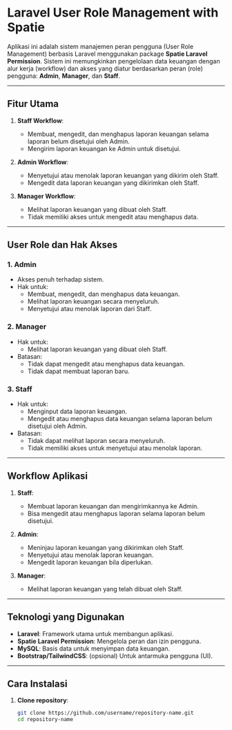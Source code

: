 # Laravel User Role Management with Spatie

Aplikasi ini adalah sistem manajemen peran pengguna (User Role Management) berbasis Laravel menggunakan package **Spatie Laravel Permission**. Sistem ini memungkinkan pengelolaan data keuangan dengan alur kerja (workflow) dan akses yang diatur berdasarkan peran (role) pengguna: **Admin**, **Manager**, dan **Staff**.

---

## Fitur Utama

1. **Staff Workflow**:
   - Membuat, mengedit, dan menghapus laporan keuangan selama laporan belum disetujui oleh Admin.
   - Mengirim laporan keuangan ke Admin untuk disetujui.

2. **Admin Workflow**:
   - Menyetujui atau menolak laporan keuangan yang dikirim oleh Staff.
   - Mengedit data laporan keuangan yang dikirimkan oleh Staff.

3. **Manager Workflow**:
   - Melihat laporan keuangan yang dibuat oleh Staff.
   - Tidak memiliki akses untuk mengedit atau menghapus data.

---

## User Role dan Hak Akses

### 1. Admin
- Akses penuh terhadap sistem.
- Hak untuk:
  - Membuat, mengedit, dan menghapus data keuangan.
  - Melihat laporan keuangan secara menyeluruh.
  - Menyetujui atau menolak laporan dari Staff.

### 2. Manager
- Hak untuk:
  - Melihat laporan keuangan yang dibuat oleh Staff.
- Batasan:
  - Tidak dapat mengedit atau menghapus data keuangan.
  - Tidak dapat membuat laporan baru.

### 3. Staff
- Hak untuk:
  - Menginput data laporan keuangan.
  - Mengedit atau menghapus data keuangan selama laporan belum disetujui oleh Admin.
- Batasan:
  - Tidak dapat melihat laporan secara menyeluruh.
  - Tidak memiliki akses untuk menyetujui atau menolak laporan.

---

## Workflow Aplikasi

1. **Staff**:
   - Membuat laporan keuangan dan mengirimkannya ke Admin.
   - Bisa mengedit atau menghapus laporan selama laporan belum disetujui.

2. **Admin**:
   - Meninjau laporan keuangan yang dikirimkan oleh Staff.
   - Menyetujui atau menolak laporan keuangan.
   - Mengedit laporan keuangan bila diperlukan.

3. **Manager**:
   - Melihat laporan keuangan yang telah dibuat oleh Staff.

---

## Teknologi yang Digunakan

- **Laravel**: Framework utama untuk membangun aplikasi.
- **Spatie Laravel Permission**: Mengelola peran dan izin pengguna.
- **MySQL**: Basis data untuk menyimpan data keuangan.
- **Bootstrap/TailwindCSS**: (opsional) Untuk antarmuka pengguna (UI).

---

## Cara Instalasi

1. **Clone repository**:
   ```bash
   git clone https://github.com/username/repository-name.git
   cd repository-name
